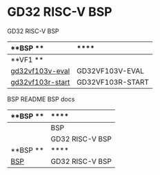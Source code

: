 
# GD32 RISC-V BSP 

GD32 RISC-V BSP 

| **BSP **       | ****                 |
|:------------------------- |:-------------------------- |
| **VF1 ** |  |
| [gd32vf103v-eval](gd32vf103v-eval) |   GD32VF103V-EVAL  |
| [gd32vf103r-start](gd32vf103r-start) |   GD32VF103R-START  |

 BSP  README  BSP  docs 

| **BSP ** | ****                                          |
|:-------------------- |:------------------------------------------------- |
| [](docs/GD32_RISC-VBSP.md) |  BSP  |
| [](docs/GD32_RISC-V.md) |  GD32 RISC-V BSP  |
| **BSP ** | ****                                     |
| [BSP ](docs/GD32_RISC-VBSP.md) |  GD32 RISC-V BSP  |

